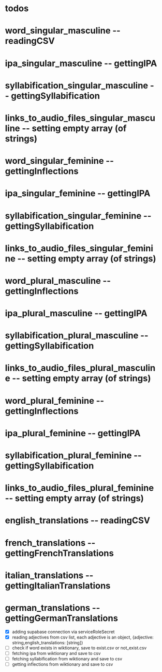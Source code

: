 # todos

# word_singular_masculine -- readingCSV
# ipa_singular_masculine -- gettingIPA
# syllabification_singular_masculine -- gettingSyllabification
# links_to_audio_files_singular_masculine -- setting empty array (of strings)
# word_singular_feminine -- gettingInflections
# ipa_singular_feminine -- gettingIPA
# syllabification_singular_feminine -- gettingSyllabification
# links_to_audio_files_singular_feminine -- setting empty array (of strings)
# word_plural_masculine -- gettingInflections
# ipa_plural_masculine -- gettingIPA
# syllabification_plural_masculine -- gettingSyllabification
# links_to_audio_files_plural_masculine -- setting empty array (of strings)
# word_plural_feminine -- gettingInflections
# ipa_plural_feminine -- gettingIPA
# syllabification_plural_feminine -- gettingSyllabification
# links_to_audio_files_plural_feminine -- setting empty array (of strings)
# english_translations -- readingCSV
# french_translations -- gettingFrenchTranslations
# italian_translations -- gettingItalianTranslations
# german_translations -- gettingGermanTranslations


- [x] adding supabase connection via serviceRoleSecret
- [x] reading adjectives from csv list, each adjective is an object, {adjective: string,english_translations: [string]}
- [ ] check if word exists in wiktionary, save to exist.csv or not_exist.csv
- [ ] fetching ipa from wiktionary and save to csv
- [ ] fetching syllabification from wiktionary and save to csv
- [ ] getting inflections from wiktionary and save to csv